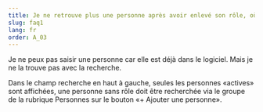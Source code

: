 ```yaml
---
title: Je ne retrouve plus une personne après avoir enlevé son rôle, où est-elle? 
slug: faq1
lang: fr
order: A_03
---
```


Je ne peux pas saisir une personne car elle est déjà dans le logiciel. Mais je ne la trouve pas avec la recherche.

Dans le champ recherche en haut à gauche, seules les personnes «actives» sont affichées, une personne sans rôle doit être recherchée via le groupe de la rubrique Personnes sur le bouton «+ Ajouter une personne».